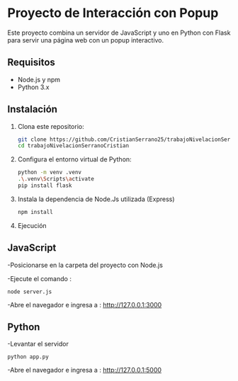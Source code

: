 # Proyecto de Interacción con Popup

Este proyecto combina un servidor de JavaScript y uno en Python con Flask para servir una página web con un popup interactivo.

## Requisitos

- Node.js y npm
- Python 3.x

## Instalación

1. Clona este repositorio:
   ```bash
   git clone https://github.com/CristianSerrano25/trabajoNivelacionSerranoCristian.git
   cd trabajoNivelacionSerranoCristian

2. Configura el entorno virtual de Python:

    ```bash
    python -m venv .venv
    .\.venv\Scripts\activate
    pip install flask

3. Instala la dependencia de Node.Js utilizada (Express)
    ```bash
    npm install

4. Ejecución

## JavaScript

-Posicionarse en la carpeta del proyecto con Node.js

-Ejecute el comando :
    
    node server.js

-Abre el navegador e ingresa a : http://127.0.0.1:3000


## Python

-Levantar el servidor

    python app.py

-Abre el navegador e ingresa a : http://127.0.0.1:5000
